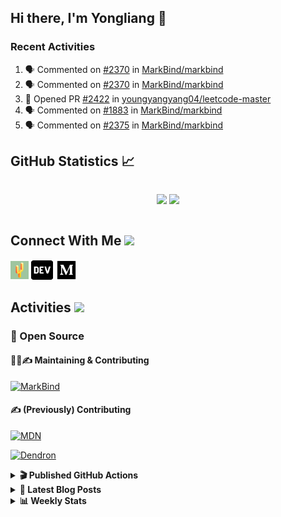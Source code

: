 ## Hi there, I'm Yongliang 👋

### Recent Activities

<!--START_SECTION:activity-->
1. 🗣 Commented on [#2370](https://github.com/MarkBind/markbind/issues/2370#issuecomment-1909903401) in [MarkBind/markbind](https://github.com/MarkBind/markbind)
2. 🗣 Commented on [#2370](https://github.com/MarkBind/markbind/issues/2370#issuecomment-1907497519) in [MarkBind/markbind](https://github.com/MarkBind/markbind)
3. 💪 Opened PR [#2422](https://github.com/youngyangyang04/leetcode-master/pull/2422) in [youngyangyang04/leetcode-master](https://github.com/youngyangyang04/leetcode-master)
4. 🗣 Commented on [#1883](https://github.com/MarkBind/markbind/issues/1883#issuecomment-1901722955) in [MarkBind/markbind](https://github.com/MarkBind/markbind)
5. 🗣 Commented on [#2375](https://github.com/MarkBind/markbind/pull/2375#issuecomment-1848968195) in [MarkBind/markbind](https://github.com/MarkBind/markbind)
<!--END_SECTION:activity-->

## GitHub Statistics :chart_with_upwards_trend:
<div align="center">
<div style="display: flex; align-items: center; justify-content: center;">

[![](https://github-readme-stats-tlylt.vercel.app/api?username=tlylt&show_icons=true&theme=tokyonight&hide_border=true&locale=en)](https://github.com/tlylt)
[![](https://github-readme-streak-stats.herokuapp.com/?user=tlylt&theme=tokyonight&hide_border=true)](https://github.com/tlylt)
</div>
</div>

## Connect With Me <img src="https://media.giphy.com/media/2wh5K5yE3ulp3xgYcG/giphy-downsized.gif" width="30">

<a href="https://www.yongliangliu.com/" target="_blank"><img align="center" src="static/site-icon.png" alt="yongliangliu.com" height="29" width="29" /></a>
<a href="https://dev.to/tlylt" target="_blank"><img align="center" src="static/dev-badge.svg" alt="dev.to/tlylt" height="35" width="35" /></a>
<a href="https://tlylt.medium.com" target="_blank"><img align="center" src="static/medium.png" alt="tlylt.medium.com" height="35" width="35" /></a>

## Activities <img src="https://media.giphy.com/media/WUlplcMpOCEmTGBtBW/giphy.gif" width="30">

### 🔭 Open Source

#### 👷‍♂️✍️ Maintaining & Contributing
[![MarkBind](https://github-readme-stats-tlylt.vercel.app/api/pin/?username=markbind&repo=markbind)](https://github.com/MarkBind/markbind)

#### ✍️ (Previously) Contributing
[![MDN](https://github-readme-stats-tlylt.vercel.app/api/pin/?username=mdn&repo=content)](https://github.com/mdn/content/issues?q=is%3Aopen+involves%3A%40me+sort%3Aupdated-desc)

[![Dendron](https://github-readme-stats-tlylt.vercel.app/api/pin/?username=dendronhq&repo=dendron)](https://github.com/dendronhq/dendron/issues?q=is%3Aopen+involves%3A%40me+sort%3Aupdated-desc)

<details>
<summary> <b>🎬 Published GitHub Actions </b> </summary>

[![install-graphviz](https://github-readme-stats-tlylt.vercel.app/api/pin/?username=tlylt&repo=install-graphviz)](https://github.com/tlylt/install-graphviz)

[![reposense-action](https://github-readme-stats-tlylt.vercel.app/api/pin/?username=tlylt&repo=reposense-action)](https://github.com/tlylt/reposense-action)

[![markbin-action](https://github-readme-stats-tlylt.vercel.app/api/pin/?username=markbind&repo=markbind-action)](https://github.com/MarkBind/markbind-action)

</details>

<details>
<summary> <b>📕 Latest Blog Posts</b> </summary>

<!-- BLOG-POST-LIST:START -->
- [The Prebound Method and Sentinel Object Pattern in Python](https://yongliangliu.com/blog/prebound-sentinel-pattern-in-python)
- [Software Problems - Exceptions](https://yongliangliu.com/blog/software-problems-exceptions)
- [End of Year 3 Sem 2](https://yongliangliu.com/blog/end-of-year-3-sem-2)
- [Deploy a ChatGPT API Server in no time](https://yongliangliu.com/blog/chatgpt-nextjs-server)
- [Creating a regex-based Markdown parser in TypeScript](https://yongliangliu.com/blog/rmark)
<!-- BLOG-POST-LIST:END -->

</details>

<details>
<summary> <b>📊 Weekly Stats</b> </summary>

<!--START_SECTION:waka-->
![Code Time](http://img.shields.io/badge/Code%20Time-1%2C190%20hrs%2047%20mins-blue)

**🐱 My GitHub Data** 

> 📦 665.3 kB Used in GitHub's Storage 
 > 
> 🏆 163 Contributions in the Year 2024
 > 
> 🚫 Not Opted to Hire
 > 
> 📜 169 Public Repositories 
 > 
> 🔑 41 Private Repositories 
 > 
**I'm an Early 🐤** 

```text
🌞 Morning                4050 commits        ███████░░░░░░░░░░░░░░░░░░   29.57 % 
🌆 Daytime                3700 commits        ███████░░░░░░░░░░░░░░░░░░   27.02 % 
🌃 Evening                5014 commits        █████████░░░░░░░░░░░░░░░░   36.61 % 
🌙 Night                  932 commits         ██░░░░░░░░░░░░░░░░░░░░░░░   06.80 % 
```
📅 **I'm Most Productive on Wednesday** 

```text
Monday                   1798 commits        ███░░░░░░░░░░░░░░░░░░░░░░   13.13 % 
Tuesday                  2080 commits        ████░░░░░░░░░░░░░░░░░░░░░   15.19 % 
Wednesday                2222 commits        ████░░░░░░░░░░░░░░░░░░░░░   16.22 % 
Thursday                 1649 commits        ███░░░░░░░░░░░░░░░░░░░░░░   12.04 % 
Friday                   1705 commits        ███░░░░░░░░░░░░░░░░░░░░░░   12.45 % 
Saturday                 2104 commits        ████░░░░░░░░░░░░░░░░░░░░░   15.36 % 
Sunday                   2138 commits        ████░░░░░░░░░░░░░░░░░░░░░   15.61 % 
```


📊 **This Week I Spent My Time On** 

```text
🕑︎ Time Zone: Asia/Singapore

💬 Programming Languages: 
Markdown                 1 hr 2 mins         ████████████████████░░░░░   80.27 % 
CSS                      13 mins             ████░░░░░░░░░░░░░░░░░░░░░   17.33 % 
JSON                     1 min               █░░░░░░░░░░░░░░░░░░░░░░░░   02.40 % 
```


 Last Updated on 26/01/2024 00:42:54 UTC
<!--END_SECTION:waka-->

</details>
